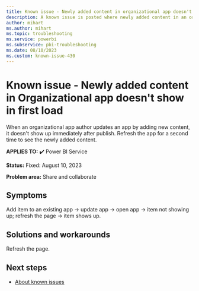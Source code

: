 ```yaml
---
title: Known issue - Newly added content in organizational app doesn't show in first load
description: A known issue is posted where newly added content in an organizational app doesn't show in first load.
author: mihart
ms.author: mihart
ms.topic: troubleshooting  
ms.service: powerbi
ms.subservice: pbi-troubleshooting
ms.date: 08/10/2023
ms.custom: known-issue-430
---
```


# Known issue - Newly added content in Organizational app doesn't show in first load

When an organizational app author updates an app by adding new content, it doesn't show up immediately after publish. Refresh the app for a second time to see the newly added content.

**APPLIES TO:** ✔️ Power BI Service

**Status:** Fixed: August 10, 2023

**Problem area:** Share and collaborate

## Symptoms

Add item to an existing app -> update app -> open app -> item not showing up; refresh the page -> item shows up.

## Solutions and workarounds

Refresh the page.

## Next steps

- [About known issues](/power-bi/troubleshoot/known-issues/power-bi-known-issues)
